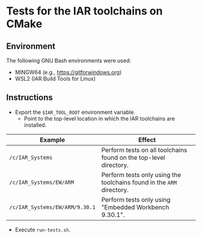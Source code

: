 # Tests for the IAR toolchains on CMake

## Environment
The following GNU Bash environments were used:
- MINGW64 (e.g., https://gitforwindows.org)
- WSL2 (IAR Build Tools for Linux)

## Instructions
- Export the `$IAR_TOOL_ROOT` environment variable.
   - Point to the top-level location in which the IAR toolchains are installed.

| Example | Effect |
| ------- | ------ |
| `/c/IAR_Systems` | Perform tests on all toolchains found on the top-level directory. |
| `/c/IAR_Systems/EW/ARM` | Perform tests only using the toolchains found in the `ARM` directory. |
| `/c/IAR_Systems/EW/ARM/9.30.1` | Perform tests only using "Embedded Workbench 9.30.1". |

- Execute `run-tests.sh`.
